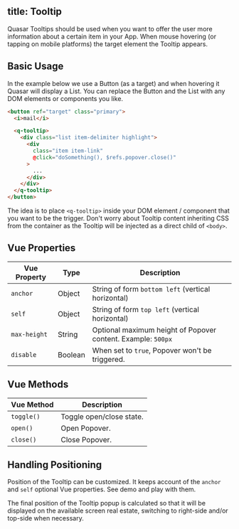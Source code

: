 title: Tooltip
---
Quasar Tooltips should be used when you want to offer the user more information about a certain item in your App. When mouse hovering (or tapping on mobile platforms) the target element the Tooltip appears.

<input type="hidden" data-fullpage-demo="web-components/tooltip">

## Basic Usage
In the example below we use a Button (as a target) and when hovering it Quasar will display a List.
You can replace the Button and the List with any DOM elements or components you like.
``` html
<button ref="target" class="primary">
  <i>mail</i>

  <q-tooltip>
    <div class="list item-delimiter highlight">
      <div
        class="item item-link"
        @click="doSomething(), $refs.popover.close()"
      >
        ...
      </div>
    </div>
  </q-tooltip>
</button>
```

The idea is to place `<q-tooltip>` inside your DOM element / component that you want to be the trigger. Don't worry about Tooltip content inheriting CSS from the container as the Tooltip will be injected as a direct child of `<body>`.

## Vue Properties
| Vue Property | Type | Description |
| --- | --- | --- |
| `anchor` | Object | String of form `bottom left` (vertical horizontal) |
| `self` | Object | String of form `top left` (vertical horizontal) |
| `max-height` | String | Optional maximum height of Popover content. Example: `500px` |
| `disable` | Boolean | When set to `true`, Popover won't be triggered. |

## Vue Methods

| Vue Method | Description |
| --- | --- |
| `toggle()` | Toggle open/close state. |
| `open()` | Open Popover. |
| `close()` | Close Popover. |

## Handling Positioning
Position of the Tooltip can be customized. It keeps account of the `anchor` and `self` optional Vue properties. See demo and play with them.

The final position of the Tooltip popup is calculated so that it will be displayed on the available screen real estate, switching to right-side and/or top-side when necessary.
